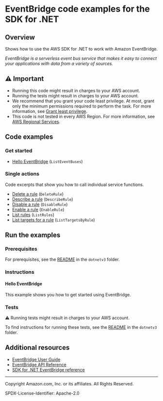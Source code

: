 <!--Generated by WRITEME on 2023-03-06 22:40:26.653399 (UTC)-->
# EventBridge code examples for the SDK for .NET

## Overview

Shows how to use the AWS SDK for .NET to work with Amazon EventBridge.

<!--custom.overview.start-->
<!--custom.overview.end-->

*EventBridge is a serverless event bus service that makes it easy to connect your applications with data from a variety of sources.*

## ⚠ Important

* Running this code might result in charges to your AWS account.
* Running the tests might result in charges to your AWS account.
* We recommend that you grant your code least privilege. At most, grant only the minimum permissions required to perform the task. For more information, see [Grant least privilege](https://docs.aws.amazon.com/IAM/latest/UserGuide/best-practices.html#grant-least-privilege).
* This code is not tested in every AWS Region. For more information, see [AWS Regional Services](https://aws.amazon.com/about-aws/global-infrastructure/regional-product-services).

<!--custom.important.start-->
<!--custom.important.end-->

## Code examples

### Get started

* [Hello EventBridge](None) (`ListEventBuses`)

### Single actions

Code excerpts that show you how to call individual service functions.

* [Delete a rule](Actions/EventBridgeWrapper.cs#L326) (`DeleteRule`)
* [Describe a rule](Actions/EventBridgeWrapper.cs#L31) (`DescribeRule`)
* [Disable a rule](Actions/EventBridgeWrapper.cs#L67) (`DisableRule`)
* [Enable a rule](Actions/EventBridgeWrapper.cs#L50) (`EnableRule`)
* [List rules](Actions/EventBridgeWrapper.cs#L85) (`ListRules`)
* [List targets for a rule](Actions/EventBridgeWrapper.cs#L112) (`ListTargetsByRule`)

## Run the examples

### Prerequisites

For prerequisites, see the [README](../README.md#Prerequisites) in the `dotnetv3` folder.

<!--custom.prerequisites.start-->
<!--custom.prerequisites.end-->

### Instructions

<!--custom.instructions.start-->
<!--custom.instructions.end-->

#### Hello EventBridge

This example shows you how to get started using EventBridge.


### Tests

⚠ Running tests might result in charges to your AWS account.

To find instructions for running these tests, see the [README](../README.md#Tests)
in the `dotnetv3` folder.

<!--custom.tests.start-->
<!--custom.tests.end-->

## Additional resources

* [EventBridge User Guide](https://docs.aws.amazon.com/eventbridge/latest/userguide/eb-what-is.html)
* [EventBridge API Reference](https://docs.aws.amazon.com/eventbridge/latest/APIReference/Welcome.html)
* [SDK for .NET EventBridge reference](https://docs.aws.amazon.com/sdkfornet/v3/apidocs/items/Eventbridge/NEventbridge.html)

<!--custom.resources.start-->
<!--custom.resources.end-->

---

Copyright Amazon.com, Inc. or its affiliates. All Rights Reserved.

SPDX-License-Identifier: Apache-2.0